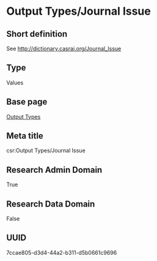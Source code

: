 # Output Types/Journal Issue
## Short definition
See http://dictionary.casrai.org/Journal_Issue
## Type
Values
## Base page
[Output Types](../../Picklists/Output%20Types.md)
## Meta title
csr:Output Types/Journal Issue
## Research Admin Domain
True
## Research Data Domain
False
## UUID
7ccae805-d3d4-44a2-b311-d5b0661c9696
